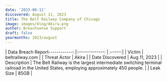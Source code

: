```yaml
---
date: '2023-08-11'
discovered: August 11, 2023
title: The Belt Railway Company of Chicago
image: images/blog/Akira.png
author: Breachsense Support
draft: false
yearmonths: 2023/august
---
```


| Data Breach Report------------:     |:-------------:    | :-----:|
| Victim      | beltrailway.com      | 
| Threat Actor      | Akira      | 
| Date Discovered      | Aug 11, 2023      | 
| Description      | The Belt Railway is the largest intermediate switching terminal railroad in the United States, employing approximately 450 people.      | 
| Leak Size      | 85GB      | 

